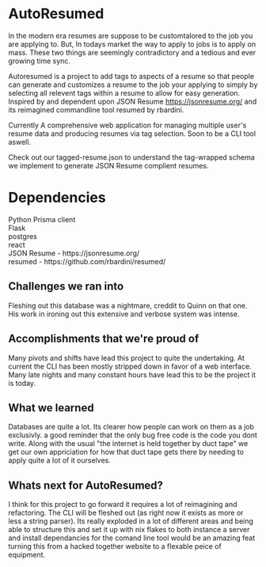 <h1>AutoResumed</h1>

In the modern era resumes are suppose to be customtalored to the job you are applying to. But, In todays market the way to apply to jobs is to apply on mass. These two things are seemingly contradictory and a tedious and ever growing time sync. 

Autoresumed is a project to add tags to aspects of a resume so that people can generate and customizes a resume to the job your applying to simply by selecting all relevent tags within a resume to allow for easy generation. Inspired by and dependent upon JSON Resume https://jsonresume.org/ and its reimagined commandline tool resumed by rbardini.

Currently A comprehensive web application for managing multiple user's resume data and producing resumes via tag selection. Soon to be a CLI tool aswell. 

Check out our tagged-resume.json to understand the tag-wrapped schema we implement to generate JSON Resume complient resumes.

<h1>Dependencies</h1>
Python Prisma client<br>
Flask<br>
postgres<br>
react<br>
JSON Resume - https://jsonresume.org/<br>
resumed - https://github.com/rbardini/resumed/<br>

## Challenges we ran into
Fleshing out this database was a nightmare, creddit to Quinn on that one. His work in ironing out this extensive and verbose system was intense. 

## Accomplishments that we're proud of
Many pivots and shifts have lead this project to quite the undertaking. At current the CLI has been mostly stripped down in favor of a web interface. Many late nights and many constant hours have lead this to be the project it is today. 

## What we learned
Databases are quite a lot. Its clearer how people can work on them as a job exclusivly. a good reminder that the only bug free code is the code you dont write. Along with the usual "the internet is held together by duct tape" we get our own appriciation for how that duct tape gets there by needing to apply quite a lot of it ourselves. 

## Whats next for AutoResumed?
I think for this project to go forward it requires a lot of reimagining and refactoring. The CLI will be fleshed out (as right now it exists as more or less a string parser). Its really exploded in a lot of different areas and being able to structure this and set it up with nix flakes to both instance a server and install dependancies for the comand line tool would be an amazing feat turning this from a hacked together website to a flexable peice of equipment. 
